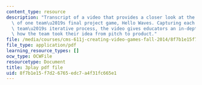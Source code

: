 ```yaml
---
content_type: resource
description: "Transcript of a video that provides a closer look at the development\
  \ of one team\u2019s final project game, Hello Waves. Capturing each step in the\
  \ team\u2019s iterative process, the video gives educators an in-depth view into\
  \ how the team took their idea from pitch to product."
file: /media/courses/cms-611j-creating-video-games-fall-2014/8f7b1e15f7d26765edc7a4f31fc665e1_lxpXowuUdKw.pdf
file_type: application/pdf
learning_resource_types: []
ocw_type: OCWFile
resourcetype: Document
title: 3play pdf file
uid: 8f7b1e15-f7d2-6765-edc7-a4f31fc665e1
---
```

